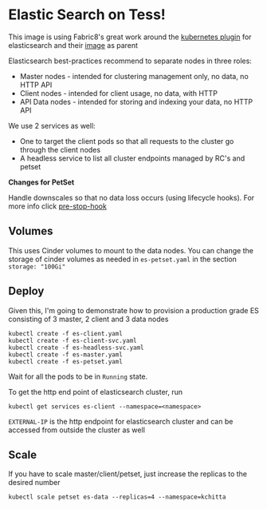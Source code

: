 Elastic Search on Tess!
===================
This image is using Fabric8's great work around the [kubernetes plugin](https://github.com/fabric8io/elasticsearch-cloud-kubernetes) for elasticsearch and their [image](https://hub.docker.com/r/fabric8/elasticsearch-k8s/) as parent

Elasticsearch best-practices recommend to separate nodes in three roles:

 - Master nodes - intended for clustering management only, no data, no HTTP API 
 - Client nodes - intended for client usage, no data, with HTTP
 - API Data nodes - intended for storing and indexing your data, no HTTP API

We use 2 services as well:

 - One to target the client pods so that all requests to the cluster go
   through the client nodes
 - A headless service to list all cluster endpoints managed by RC's and petset

**Changes for PetSet**

Handle downscales so that no data loss occurs (using lifecycle hooks). For more info click [pre-stop-hook](https://github.com/jetstack/elasticsearch-pet)

**Volumes**
-----------
This uses Cinder volumes to mount to the data nodes. You can change the storage of cinder volumes as needed in `es-petset.yaml` in the section `storage: "100Gi"`

**Deploy**
----------
Given this, I'm going to demonstrate how to provision a production grade ES consisting of 3 master, 2 client and 3 data nodes
```
kubectl create -f es-client.yaml
kubectl create -f es-client-svc.yaml
kubectl create -f es-headless-svc.yaml
kubectl create -f es-master.yaml
kubectl create -f es-petset.yaml
```
Wait for all the pods to be in `Running` state.

To get the http end point of elasticsearch cluster, run
```
kubectl get services es-client --namespace=<namespace>
```
`EXTERNAL-IP` is the http endpoint for elasticsearch cluster and can be accessed from outside the cluster as well

**Scale**
---------
If you have to scale master/client/petset, just increase the replicas to the desired number
```
kubectl scale petset es-data --replicas=4 --namespace=kchitta
```
